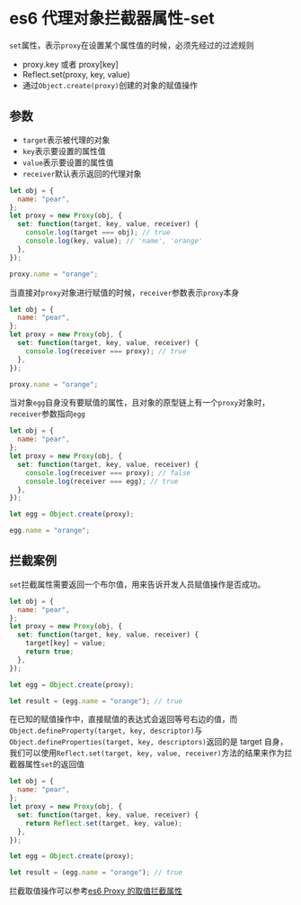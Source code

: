 <!-- Date: 2018-07-13 12:11:21 -->

# es6 代理对象拦截器属性-set

`set`属性，表示`proxy`在设置某个属性值的时候，必须先经过的过滤规则

- proxy.key 或者 proxy[key]
- Reflect.set(proxy, key, value)
- 通过`Object.create(proxy)`创建的对象的赋值操作

## 参数

- `target`表示被代理的对象
- `key`表示要设置的属性值
- `value`表示要设置的属性值
- `receiver`默认表示返回的代理对象

```js
let obj = {
  name: "pear",
};
let proxy = new Proxy(obj, {
  set: function(target, key, value, receiver) {
    console.log(target === obj); // true
    console.log(key, value); // 'name', 'orange'
  },
});

proxy.name = "orange";
```

当直接对`proxy`对象进行赋值的时候，`receiver`参数表示`proxy`本身

```js
let obj = {
  name: "pear",
};
let proxy = new Proxy(obj, {
  set: function(target, key, value, receiver) {
    console.log(receiver === proxy); // true
  },
});

proxy.name = "orange";
```

当对象`egg`自身没有要赋值的属性，且对象的原型链上有一个`proxy`对象时，`receiver`参数指向`egg`

```js
let obj = {
  name: "pear",
};
let proxy = new Proxy(obj, {
  set: function(target, key, value, receiver) {
    console.log(receiver === proxy); // false
    console.log(receiver === egg); // true
  },
});

let egg = Object.create(proxy);

egg.name = "orange";
```

## 拦截案例

`set`拦截属性需要返回一个布尔值，用来告诉开发人员赋值操作是否成功。

```js
let obj = {
  name: "pear",
};
let proxy = new Proxy(obj, {
  set: function(target, key, value, receiver) {
    target[key] = value;
    return true;
  },
});

let egg = Object.create(proxy);

let result = (egg.name = "orange"); // true
```

在已知的赋值操作中，直接赋值的表达式会返回等号右边的值，而`Object.defineProperty(target, key, descriptor)`与`Object.defineProperties(target, key, descriptors)`返回的是 target 自身，我们可以使用`Reflect.set(target, key, value, receiver)`方法的结果来作为拦截器属性`set`的返回值

```js
let obj = {
  name: "pear",
};
let proxy = new Proxy(obj, {
  set: function(target, key, value, receiver) {
    return Reflect.set(target, key, value);
  },
});

let egg = Object.create(proxy);

let result = (egg.name = "orange"); // true
```

拦截取值操作可以参考[es6 Proxy 的取值拦截属性](../es6-proxy-get)
